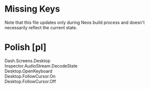 # Missing Keys
Note that this file updates only during Neos build process and doesn't necessarily reflect the current state.

# Polish [pl]
Dash.Screens.Desktop  
Inspector.AudioStream.DecodeState  
Desktop.OpenKeyboard  
Desktop.FollowCursor.On  
Desktop.FollowCursor.Off  

